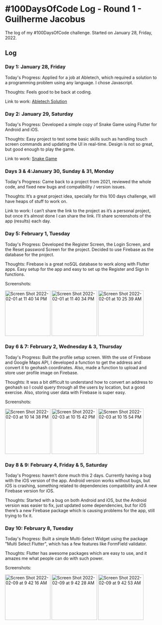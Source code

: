 # #100DaysOfCode Log - Round 1 - Guilherme Jacobus

The log of my #100DaysOfCode challenge. Started on January 28, Friday, 2022.

## Log

### Day 1: January 28, Friday

Today's Progress: Applied for a job at Abletech, which required a solution to a programming problem using any language. I chose Javascript.

Thoughts: Feels good to be back at coding.

Link to work: [Abletech Solution](https://github.com/guijacobus2/Abletech-Solution)

### Day 2: January 29, Saturday

Today's Progress: Developed a simple copy of Snake Game using Flutter for Android and iOS.

Thoughts: Easy project to test some basic skills such as handling touch screen commands and updating the UI in real-time. Design is not so great, but good enough to play the game.

Link to work: [Snake Game](https://github.com/guijacobus2/Snake-Game)

### Days 3 & 4:January 30, Sunday & 31, Monday

Today's Progress: Came back to a project from 2021, reviewed the whole code, and fixed new bugs and compatibility / version issues.

Thoughts: It’s a great project idea, specially for this 100 days challenge, will have heaps of stuff to work on.

Link to work: I can’t share the link to the project as it’s a personal project, but once it’s almost done I can share the link. I’ll share screenshots of the app (results) each day.

### Day 5: February 1, Tuesday

Today's Progress: Developed the Register Screen, the Login Screen, and the Reset password Screen for the project. Decided to use Firebase as the database for the project.

Thoughts: Firebase is a great noSQL database to work along with Flutter apps. Easy setup for the app and easy to set up the Register and Sign In functions.

Screenshots:

<img width="150" alt="Screen Shot 2022-02-01 at 11 40 14 PM" src="https://user-images.githubusercontent.com/39783071/151954665-325cdbfb-b72c-4e86-8e79-893240adfca0.png">
<img width="150" alt="Screen Shot 2022-02-01 at 11 40 34 PM" src="https://user-images.githubusercontent.com/39783071/151954497-b6b9c06c-8b86-4519-b663-487331af4d40.png">
<img width="150" alt="Screen Shot 2022-02-01 at 10 25 39 AM" src="https://user-images.githubusercontent.com/39783071/151954541-0f4c46f4-e775-49df-b820-bda511acb333.png">


### Day 6 & 7: February 2, Wednesday & 3, Thursday

Today's Progress: Built the profile setup screen. With the use of Firebase and Google Maps API, I developed a function to get the address and convert it to geohash coordinates. Also, made a function to upload and store user profile image on Firebase.

Thoughts: It was a bit difficult to understand how to convert an address to geohash so I could query through all the users by location, but a good exercise. Also, storing user data with Firebase is super easy.

Screenshots:

<img width="150" alt="Screen Shot 2022-02-03 at 10 14 38 PM" src="https://user-images.githubusercontent.com/39783071/152317125-d960a34d-8c38-4190-9dc0-dc4524cd5ed4.png">
<img width="150" alt="Screen Shot 2022-02-03 at 10 15 42 PM" src="https://user-images.githubusercontent.com/39783071/152317194-1b9018b5-c501-4efe-9cc9-4ff6f4073bbb.png">
<img width="150" alt="Screen Shot 2022-02-03 at 10 15 54 PM" src="https://user-images.githubusercontent.com/39783071/152317239-c77d36b8-f62b-4077-a621-73d3a1799b85.png">


### Day 8 & 9: February 4, Friday & 5, Saturday

Today's Progress: haven’t done much this 2 days. Currently having a bug with the iOS version of the app. Android version works without bugs, but iOS is crashing, something related to dependencies compatibility and A new Firebase version for iOS.

Thoughts: Started with a bug on both Android and iOS, but the Android version was easier to fix, just updated some dependencies, but for iOS there’s a new Firebase package which is causing problems for the app, still trying to fix it.


### Day 10: February 8, Tuesday

Today's Progress: Built a simple Multi-Select Widget using the package "Multi Select Flutter", which has a few features like FormField validator.

Thoughts: Flutter has awesome packages which are easy to use, and it amazes me what people can do with such power.

Screenshots:

<img width="150" alt="Screen Shot 2022-02-09 at 9 42 16 AM" src="https://user-images.githubusercontent.com/39783071/153073293-08467986-bd36-4713-bf85-22e301c36b89.png">
<img width="150" alt="Screen Shot 2022-02-09 at 9 42 28 AM" src="https://user-images.githubusercontent.com/39783071/153073462-3318fc7b-e25f-42f7-85c8-7592dc0ac7b6.png">
<img width="150" alt="Screen Shot 2022-02-09 at 9 42 53 AM" src="https://user-images.githubusercontent.com/39783071/153073514-235906ae-d6eb-4a5e-ad6c-af60ea48e51c.png">


